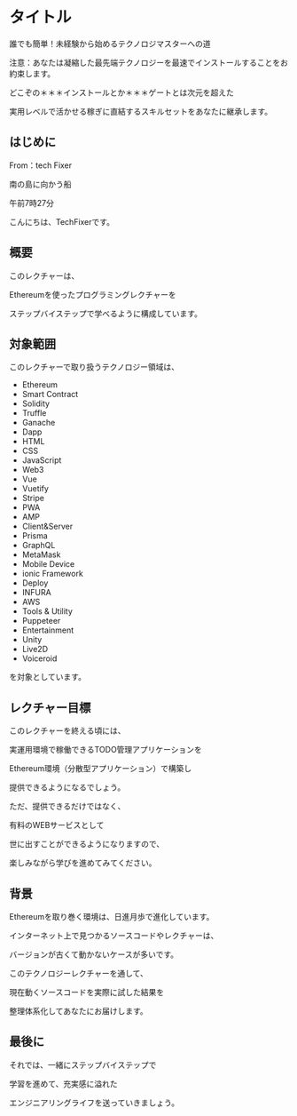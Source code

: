 # タイトル

誰でも簡単！未経験から始めるテクノロジマスターへの道

注意：あなたは凝縮した最先端テクノロジーを最速でインストールすることをお約束します。

どこぞの＊＊＊インストールとか＊＊＊ゲートとは次元を超えた

実用レベルで活かせる稼ぎに直結するスキルセットをあなたに継承します。

## はじめに

From：tech  Fixer

南の島に向かう船

午前7時27分

こんにちは、TechFixerです。

## 概要

このレクチャーは、

Ethereumを使ったプログラミングレクチャーを

ステップバイステップで学べるように構成しています。

## 対象範囲

このレクチャーで取り扱うテクノロジー領域は、

- Ethereum
 - Smart Contract
 - Solidity
 - Truffle
 - Ganache
- Dapp
 - HTML
 - CSS
 - JavaScript
 - Web3
 - Vue
 - Vuetify
 - Stripe
 - PWA
 - AMP
- Client&Server
 - Prisma
 - GraphQL
 - MetaMask
- Mobile Device
 - ionic Framework
- Deploy
 - INFURA
 - AWS
- Tools & Utility
 - Puppeteer
- Entertainment
 - Unity
 - Live2D
 - Voiceroid

を対象としています。

## レクチャー目標

このレクチャーを終える頃には、

実運用環境で稼働できるTODO管理アプリケーションを

Ethereum環境（分散型アプリケーション）で構築し

提供できるようになるでしょう。



ただ、提供できるだけではなく、

有料のWEBサービスとして

世に出すことができるようになりますので、

楽しみながら学びを進めてみてください。

## 背景

Ethereumを取り巻く環境は、日進月歩で進化しています。



インターネット上で見つかるソースコードやレクチャーは、

バージョンが古くて動かないケースが多いです。



このテクノロジーレクチャーを通して、

現在動くソースコードを実際に試した結果を

整理体系化してあなたにお届けします。

## 最後に

それでは、一緒にステップバイステップで

学習を進めて、充実感に溢れた

エンジニアリングライフを送っていきましょう。
